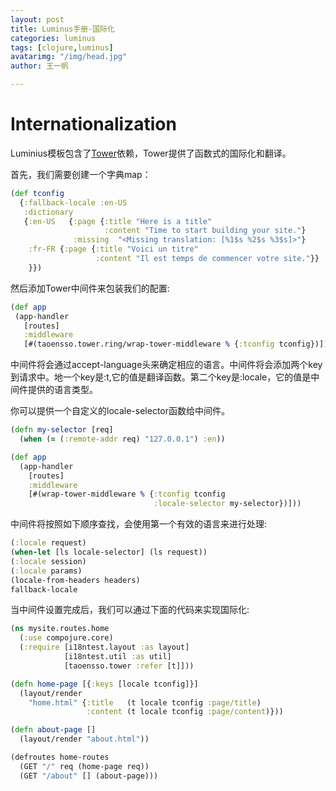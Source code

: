 ```yaml
---
layout: post
title: Luminus手册-国际化
categories: luminus
tags: [clojure,luminus]
avatarimg: "/img/head.jpg"
author: 王一帆

---
```


Internationalization
====================

Luminius模板包含了[Tower](https://github.com/ptaoussanis/tower)依赖，Tower提供了函数式的国际化和翻译。

首先，我们需要创建一个字典map：

```clojure
(def tconfig
  {:fallback-locale :en-US
   :dictionary
   {:en-US   {:page {:title "Here is a title"
                     :content "Time to start building your site."}
              :missing  "<Missing translation: [%1$s %2$s %3$s]>"}
    :fr-FR {:page {:title "Voici un titre"
                   :content "Il est temps de commencer votre site."}}
    }})
```

然后添加Tower中间件来包装我们的配置:

```clojure
(def app
 (app-handler
   [routes]
   :middleware
   [#(taoensso.tower.ring/wrap-tower-middleware % {:tconfig tconfig})]))
```

中间件将会通过accept-language头来确定相应的语言。中间件将会添加两个key到请求中。地一个key是:t,它的值是翻译函数。第二个key是:locale，它的值是中间件提供的语言类型。

你可以提供一个自定义的locale-selector函数给中间件。

```clojure
(defn my-selector [req]
  (when (= (:remote-addr req) "127.0.0.1") :en))

(def app
  (app-handler
    [routes]
    :middleware
    [#(wrap-tower-middleware % {:tconfig tconfig
                                :locale-selector my-selector})]))
```

<!-- more -->

中间件将按照如下顺序查找，会使用第一个有效的语言来进行处理:

```clojure
(:locale request)
(when-let [ls locale-selector] (ls request))
(:locale session)
(:locale params)
(locale-from-headers headers)
fallback-locale
```

当中间件设置完成后，我们可以通过下面的代码来实现国际化:

```clojure
(ns mysite.routes.home
  (:use compojure.core)
  (:require [i18ntest.layout :as layout]
            [i18ntest.util :as util]
            [taoensso.tower :refer [t]]))

(defn home-page [{:keys [locale tconfig]}]
  (layout/render
    "home.html" {:title   (t locale tconfig :page/title)
                 :content (t locale tconfig :page/content)}))

(defn about-page []
  (layout/render "about.html"))

(defroutes home-routes
  (GET "/" req (home-page req))
  (GET "/about" [] (about-page)))
```
